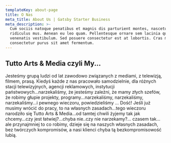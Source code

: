 ```yaml
---
templateKey: about-page
title: O Nas
meta_title: About Us | Gatsby Starter Business
meta_description: >-
  Cum sociis natoque penatibus et magnis dis parturient montes, nascetur
  ridiculus mus. Aenean eu leo quam. Pellentesque ornare sem lacinia quam
  venenatis vestibulum. Sed posuere consectetur est at lobortis. Cras mattis
  consectetur purus sit amet fermentum.
---
```

## Tutto Arts & Media czyli My...

Jesteśmy grupą ludzi od lat zawodowo związanych z mediami, z telewizją, filmem, prasą. Kiedyś każde z nas pracowało samodzielnie, dla różnych stacji telewizyjnych, agencji reklamowych, instytucji państwowych...narzekaliśmy, że jesteśmy zależni, że mamy złych szefów, że robimy głupie projekty, programy...narzekaliśmy, narzekaliśmy, narzekaliśmy...i pewnego wieczoru, powiedzieliśmy ... Dość! Jeśli już musimy wrócić do pracy, to na własnych zasadach...tego wieczoru narodziło się Tutto Arts & Media...od tamtej chwili żyjemy tak jak chcemy...czy jest łatwiej?...chyba nie..czy nie narzekamy?... czasem tak... ale przynajmniej to co robimy, dzieje się na naszych własnych zasadach, bez twórczych kompromisów, a nasi klienci chyba tą bezkompromisowość lubią. 


